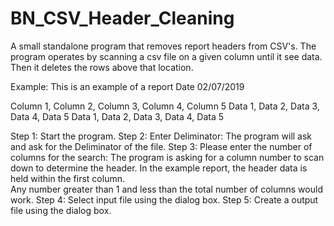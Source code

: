 # BN_CSV_Header_Cleaning
A small standalone program that removes report headers from CSV's.
The program operates by scanning a csv file on a given column until it see data. Then it deletes the rows above that location.


Example:
This is an example of a report
Date 02/07/2019

Column 1, Column 2, Column 3, Column 4, Column 5
Data 1, Data 2, Data 3, Data 4, Data 5
Data 1, Data 2, Data 3, Data 4, Data 5


Step 1: Start the program.
Step 2: Enter Deliminator: 
    The program will ask and ask for the Deliminator of the file.
Step 3: Please enter the number of columns for the search:
    The program is asking for a column number to scan down to determine the header.
    In the example report, the header data is held within the first column.  
    Any number greater than 1 and less than the total number of columns would work. 
 Step 4: Select input file using the dialog box.
 Step 5: Create a output file using the dialog box.
